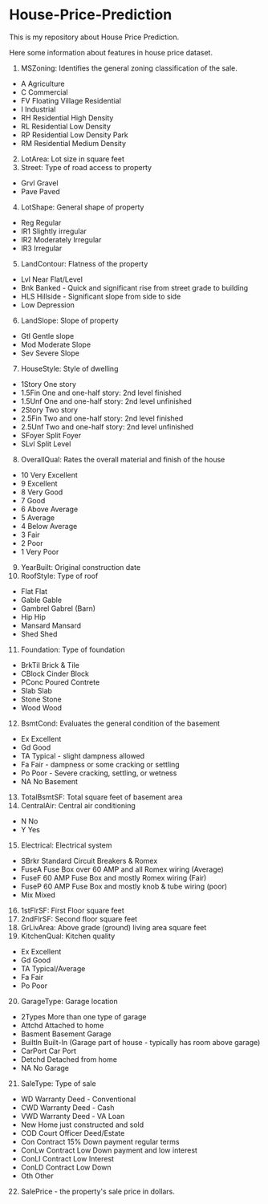 # House-Price-Prediction
This is my repository about House Price Prediction. 

Here some information about features in house price dataset. 
1. MSZoning: Identifies the general zoning classification of the sale.
  - A	Agriculture
  - C	Commercial
  - FV	Floating Village Residential
  - I	Industrial
  - RH	Residential High Density
  - RL	Residential Low Density
  - RP	Residential Low Density Park 
  - RM	Residential Medium Density

2. LotArea: Lot size in square feet
3. Street: Type of road access to property
  - Grvl	Gravel	
  - Pave	Paved
4. LotShape: General shape of property
  - Reg	Regular	
  - IR1	Slightly irregular
  - IR2	Moderately Irregular
  - IR3	Irregular
5. LandContour: Flatness of the property
  - Lvl	Near Flat/Level	
  - Bnk	Banked - Quick and significant rise from street grade to building
  - HLS	Hillside - Significant slope from side to side
  - Low	Depression
6. LandSlope: Slope of property		
  - Gtl	Gentle slope
  - Mod	Moderate Slope	
  - Sev	Severe Slope
7. HouseStyle: Style of dwelling
  - 1Story	One story
  - 1.5Fin	One and one-half story: 2nd level finished
  - 1.5Unf	One and one-half story: 2nd level unfinished
  - 2Story	Two story
  - 2.5Fin	Two and one-half story: 2nd level finished
  - 2.5Unf	Two and one-half story: 2nd level unfinished
  - SFoyer	Split Foyer
  - SLvl	Split Level
8. OverallQual: Rates the overall material and finish of the house
  - 10	Very Excellent
  - 9	Excellent
  - 8	Very Good
  - 7	Good
  - 6	Above Average
  - 5	Average
  - 4	Below Average
  - 3	Fair
  - 2	Poor
  - 1	Very Poor
9. YearBuilt: Original construction date
10. RoofStyle: Type of roof
  - Flat	Flat
  - Gable	Gable
  - Gambrel	Gabrel (Barn)
  - Hip	Hip
  - Mansard	Mansard
  - Shed	Shed
11. Foundation: Type of foundation
  - BrkTil	Brick & Tile
  - CBlock	Cinder Block
  - PConc	Poured Contrete	
  - Slab	Slab
  - Stone	Stone
  - Wood	Wood
12. BsmtCond: Evaluates the general condition of the basement
  - Ex	Excellent
  - Gd	Good
  - TA	Typical - slight dampness allowed
  - Fa	Fair - dampness or some cracking or settling
  - Po	Poor - Severe cracking, settling, or wetness
  - NA	No Basement
13. TotalBsmtSF: Total square feet of basement area
13. CentralAir: Central air conditioning
  - N	No
  - Y	Yes
15. Electrical: Electrical system
  - SBrkr	Standard Circuit Breakers & Romex
  - FuseA	Fuse Box over 60 AMP and all Romex wiring (Average)	
  - FuseF	60 AMP Fuse Box and mostly Romex wiring (Fair)
  - FuseP	60 AMP Fuse Box and mostly knob & tube wiring (poor)
  - Mix	Mixed
16. 1stFlrSF: First Floor square feet
17. 2ndFlrSF: Second floor square feet
18. GrLivArea: Above grade (ground) living area square feet
19. KitchenQual: Kitchen quality
  - Ex	Excellent
  - Gd	Good
  - TA	Typical/Average
  - Fa	Fair
  - Po	Poor
20. GarageType: Garage location
  - 2Types	More than one type of garage
  - Attchd	Attached to home
  - Basment	Basement Garage
  - BuiltIn	Built-In (Garage part of house - typically has room above garage)
  - CarPort	Car Port
  - Detchd	Detached from home
  - NA	No Garage
21. SaleType: Type of sale
  - WD 	Warranty Deed - Conventional
  - CWD	Warranty Deed - Cash
  - VWD	Warranty Deed - VA Loan
  - New	Home just constructed and sold
  - COD	Court Officer Deed/Estate
  - Con	Contract 15% Down payment regular terms
  - ConLw	Contract Low Down payment and low interest
  - ConLI	Contract Low Interest
  - ConLD	Contract Low Down
  - Oth	Other
22. SalePrice - the property's sale price in dollars.

